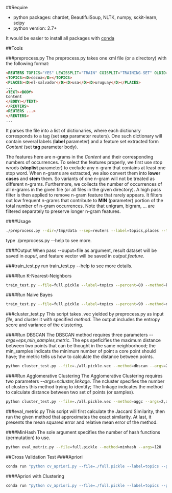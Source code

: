 ##Require
* python packages: chardet, BeautifulSoup, NLTK, numpy, sckit-learn, scipy
* python version: 2.7+

It would be easier to install all packages with [conda](http://conda.pydata.org)


##Tools

###preprocess.py
The preprocess.py takes one xml file (or a directory) with the following format:

```html
<REUTERS TOPICS="YES" LEWISSPLIT="TRAIN" CGISPLIT="TRAINING-SET" OLDID="5544" NEWID="1">
<TOPICS><D>cocoa</D></TOPICS>
<PLACES><D>el-salvador</D><D>usa</D><D>uruguay</D></PLACES>
...
<TEXT><BODY>
Content
</BODY></TEXT>
</REUTERS>
<REUTERS ...>
</REUTERS>
...
```

It parses the file into a list of dictionaries, where each dictionary corresponds to a <REUTERS>
tag (set **sep** parameter reuters). One such dictionary will contain several labels (**label** parameter)
and a feature set extracted form *Content* (set **tag** parameter body). 

The features here are n-grams in the *Content* and their corresponding numbers of occurrences. To select the features properly, we first use stop wrods (**stoplist** parameter) to exclude any n-gram that contains at least one stop word.
When n-grams are extracted, we also convert them into **lower cases** and **stem** them. 
So variants of one n-gram will not be treated as different n-grams. 
Furthermore, we collects the number of occurrences of all n-grams in the given file 
(or all files in the given directory). A high pass filter is then applied to remove n-gram
feature that rarely appears. It filters out low frequent n-grams that 
contribute to **MIN** (parameter) portion of the total number of n-gram occurrences.
Note that unigram, bigram, ... are filtered separately to preserve longer n-gram features.


####Usage
```bash
./preprocess.py --dir=/tmp/data --sep=reuters --label=topics,places --tag=body --stoplist=/tmp/stoplist --MIN=95 --output=/tmp/out.pickle
```
type ./preprocess.py --help to see more.

####Output
When pass --ouput=file as argument, result dataset will be saved in *ouput*, and feature vector will be saved in
*output.feature*.

###train_test.py
run train_test.py --help to see more details.

####Run K-Nearest-Neighbors
```bash
train_test.py --file=full.pickle --label=topics --percent=80 --method=knn --args=10
```

####Run Naive Bayes
```bash
train_test.py --file=full.pickle --label=topics --percent=90 --method=naive_bayes
```

###cluster_test.py
This script takes .vec yielded by preprocess.py as input *file*, and cluster it with specified *method*. The output includes the entropy score and variance of the clustering.

####Run DBSCAN
The DBSCAN method requires three parameters *--args=eps,min_samples,metric*. The eps speficifies the maximum distance between two points that can be thought in the same neighborhood; the min_samples indicats the minimum number of point a core point should have; the metric tells us how to calculate the distance between points.
```bash
python cluster_test.py --file=./all.pickle.vec --method=dbscan --args=25,20,manhattan
```

####Run Agglomerative Clustering
The Agglomerative Clustering requires two parameters *--args=ncluster,linkage*. The ncluster specifies the number of clusters this method trying to identify; The linkage indicates the method to calculate distance between two set of points (or samples). 
```bash
python cluster_test.py --file=./all.pickle.vec --method=aggc --args=2,average
```

###eval_metric.py
This script will first calculate the Jaccard Similarity, then run the given method that approximates the exact similarity. At last, it presents the mean squared error and relative mean error of the method.

####MinHash
The sole argument specifies the number of hash functions (permutation) to use.
```bash
python eval_metric.py --file=full.pickle --method=minhash --args=128
```

##Cross Validation Test
####Apriori
```bash
conda run "python cv_apriori.py --file=./full.pickle --label=topics --percent=80 --method=apriori --args1=0.02,0.05,0.08 --args2=0.2,0.3,0.4" 
```

####Apriori with Clustering
```bash
conda run "python cv_apriori.py --file=./full.pickle --label=topics --percent=80 --method=capriori --args1=0.02,0.05,0.08 --args2=0.2,0.3,0.4" 
```
